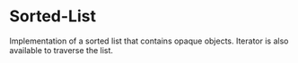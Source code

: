 # Sorted-List

Implementation of a sorted list that contains opaque objects. Iterator is also available to traverse the list.

